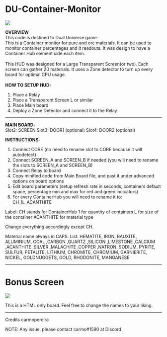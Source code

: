 # DU-Container-Monitor

<img src="https://github.com/carmopereira/DU-Container-Monitor/blob/main/main_screen.jpg" />

<b>OVERVIEW</b><br>
This code is destined to Dual Universe game.<br>
This is a Container monitor for pure and ore materials. It can be used to monitor container percentages and it readouts. It was design to have a Container Hub element side each item.<br>
<br>
This HUD was designed for a Large Transparent Screen(or two). Each screen can gather 20 materials. It uses a Zone detector to turn up every board for optimal CPU usage.<br>
<br>
<b>HOW TO SETUP HUD:</b>
1. Place a Relay
2. Place a Transparent Screen L or similar
3. Place Main board
4. Deploy a Zone Detector and connect it to the Relay

-----------------------------

<b>MAIN BOARD:</b><br>
Slot2: SCREEN
Slot3: DOOR1 (optional)
Slot4: DOOR2 (optional)

<b>INSTRUCTIONS:</b>
1. Connect CORE (no need to rename slot to CORE because it will autodetect)
1. Connect SCREEN_A and SCREEN_B if needed (you will need to rename the slots to SCREEN_A and SCREEN_B)
3. Connect Relay to board
4. Copy minified code from Main Board file, and past it under advanced options on board options
5. Edit board parameters (setup refresh rate in seconds, containers default space, percentage min and max for red and green incicators)
6. For every ContainerHub you will need to rename it to: CH_1L_ACANTHITE

Label:
CH stands for ContainerHub
1 for quantity of containers
L for size of the container
ACANTHITE for material type

Change everything accordingly except CH.

Material name always in CAPS. List: HEMATITE, IRON, BAUXITE, ALUMINIUM, COAL ,CARBON ,QUARTZ ,SILICON ,LIMESTONE ,CALCIUM ,ACANTHITE ,SILVER ,MALACHITE ,COPPER ,NATRON, SODIUM, PYRITE, SULFUR, PETALITE, LITHIUM, CHROMITE, CHROMIUM, GARNIERITE, NICKEL, GOLDNUGGETS, GOLD, RHODONITE, MANGANESE

-----------------------------

<h1>Bonus Screen</h1>

<img src="https://github.com/carmopereira/DU-Container-Monitor/blob/main/bonus_screen.png" />

This is a HTML only board. Feel free to change the names to your liking.


-----------------------------

Credits
carmopereira

NOTE: Any issue, please contact carmo#1590 at Discord
